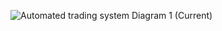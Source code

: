 ![Automated trading system Diagram 1 (Current)](https://github.com/user-attachments/assets/ef392b17-16e3-4862-ae08-1b40d8a1e80d)
